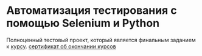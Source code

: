 # Автоматизация тестирования с помощью Selenium и Python
Полноценный тестовый проект, который является финальным заданием к [курсу](https://stepik.org/course/575/syllabus).
[сертификат об окончании курсов](https://stepik.org/cert/1410716)

